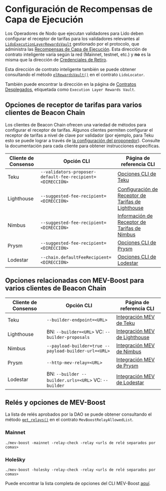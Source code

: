 # Configuración de Recompensas de Capa de Ejecución

Los Operadores de Nodo que ejecutan validadores para Lido deben configurar el receptor de tarifas para los validadores relevantes al [`LidoExecutionLayerRewardsVault`](/contracts/lido-execution-layer-rewards-vault) gestionado por el protocolo, que administra las [Recompensas de Capa de Ejecución](/contracts/lido#gettotalelrewardscollected). Esta dirección de contrato inteligente varía según la red (Mainnet, testnet, etc.) y **no** es la misma que la dirección de [Credenciales de Retiro](/contracts/staking-router#getwithdrawalcredentials).

Esta dirección de contrato inteligente también se puede obtener consultando el método [`elRewardsVault()`](/contracts/lido-locator#elrewardsvault) en el contrato `LidoLocator`.

También puede encontrar la dirección en la página de [Contratos Desplegados], etiquetada como `Execution Layer Rewards Vault`.

[contratos desplegados]: /deployed-contracts

## Opciones de receptor de tarifas para varios clientes de Beacon Chain

Los clientes de Beacon Chain ofrecen una variedad de métodos para configurar el receptor de tarifas. Algunos clientes permiten configurar el receptor de tarifas a nivel de clave por validador (por ejemplo, para Teku esto se puede lograr a través de [la configuración del proponedor](https://docs.teku.consensys.net/en/latest/Reference/CLI/CLI-Syntax/#validators-proposer-config)). Consulte la documentación para cada cliente para obtener instrucciones específicas.

| Cliente de Consenso | Opción CLI                                               | Página de referencia CLI                |
| ------------------- | --------------------------------------------------------- | --------------------------------------- |
| Teku                | `--validators-proposer-default-fee-recipient=<DIRECCIÓN>` | [Opciones CLI de Teku]                  |
| Lighthouse          | `--suggested-fee-recipient=<DIRECCIÓN>`                   | [Configuración de Receptor de Tarifas de Lighthouse] |
| Nimbus              | `--suggested-fee-recipient=<DIRECCIÓN>`                   | [Información de Receptor de Tarifas de Nimbus] |
| Prysm               | `--suggested-fee-recipient=<DIRECCIÓN>`                   | [Opciones CLI de Prysm]                 |
| Lodestar            | `--chain.defaultFeeRecipient=<DIRECCIÓN>`                 | [Opciones CLI de Lodestar]              |

[opciones cli de teku]: https://docs.teku.consensys.net/en/latest/Reference/CLI/CLI-Syntax/#validators-proposer-default-fee-recipient
[información de receptor de tarifas de nimbus]: https://nimbus.guide/suggested-fee-recipient.html
[configuración de receptor de tarifas de lighthouse]: https://lighthouse-book.sigmaprime.io/suggested-fee-recipient.html?highlight=fee%20recipient#suggested-fee-recipient
[opciones cli de lodestar]: https://chainsafe.github.io/lodestar/reference/cli/
[opciones cli de prysm]: https://docs.prylabs.network/docs/execution-node/fee-recipient

## Opciones relacionadas con MEV-Boost para varios clientes de Beacon Chain

| Cliente de Consenso | Opción CLI                                           | Página de referencia CLI           |
| ------------------- | ---------------------------------------------------- | ---------------------------------- |
| Teku                | `--builder-endpoint=<URL>`                           | [Integración MEV de Teku]          |
| Lighthouse          | BN: `--builder=<URL>` VC: `--builder-proposals`      | [Integración MEV de Lighthouse]    |
| Nimbus              | `--payload-builder=true --payload-builder-url=<URL>` | [Integración MEV de Nimbus]        |
| Prysm               | `--http-mev-relay=<URL>`                             | [Integración MEV de Prysm]         |
| Lodestar            | BN: `--builder --builder.urls=<URL>` VC: `--builder` | [Integración MEV de Lodestar]      |

[integración mev de teku]: https://docs.teku.consensys.net/en/latest/Reference/CLI/CLI-Syntax/#builder-endpoint
[integración mev de nimbus]: https://nimbus.guide/external-block-builder.html
[integración mev de lighthouse]: https://lighthouse-book.sigmaprime.io/builders.html
[integración mev de lodestar]: https://chainsafe.github.io/lodestar/usage/mev-integration/
[integración mev de prysm]: https://docs.prylabs.network/docs/prysm-usage/parameters

## Relés y opciones de MEV-Boost

La lista de relés aprobados por la DAO se puede obtener consultando el método [`get_relays()`](/contracts/mev-boost-relays-allowed-list#get_relays) en el contrato `MevBoostRelayAllowedList`.

### Mainnet

```shell
./mev-boost -mainnet -relay-check -relay <urls de relé separados por comas>
```

### Holešky

```shell
./mev-boost -holesky -relay-check -relay <urls de relé separados por comas>
```

Puede encontrar la lista completa de opciones del CLI MEV-Boost [aquí](https://github.com/flashbots/mev-boost#mev-boost-cli-arguments).